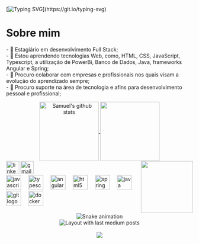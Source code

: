 
[![Typing SVG](https://readme-typing-svg.demolab.com?font=Fira+Code&pause=1000&width=435&lines=Ol%C3%A1!+Meu+nome+%C3%A9+Samuel;Bem+Vindo+ao+meu+GitHub.+Aproveite!)](https://git.io/typing-svg)
# Sobre mim
<p align="left"> - 🔭 Estagiário em desenvolvimento Full Stack;<br>- 🌱 Estou aprendendo tecnologias Web, como, HTML, CSS, JavaScript, Typescript, a utilização de PowerBi, Banco de Dados, Java, frameworks Angular e Spring;<br>- 👯 Procuro colaborar com empresas e profissionais nos quais visam a evolução do aprendizado sempre;<br>- 🤔 Procuro suporte na área de tecnologia e afins para desenvolvimento pessoal e profissional;</p>
<div align="center">
<div align="center">
 <a href="#">
  <img height="160em" align="center" src="https://github-readme-stats.vercel.app/api?username=SamuelPDS&show_icons=true&theme=dark&border=true" alt="Samuel's github stats"/>
 </a> 
 <a href="#">
   <img height="160em" align="center" src="https://github-readme-stats.vercel.app/api/top-langs/?username=SamuelPDS&layout=compact&theme=dark&border=true"/>
 </a> 
</div>
<img align="right" height="140" src="https://tenor.com/view/e-gif-10731664124636879314.gif"  />
<div align="left">
  <img src="https://img.shields.io/static/v1?message=LinkedIn&logo=linkedin&label=&color=0077B5&logoColor=white&labelColor=&style=for-the-badge" height="35" alt="linkedin logo"  />
  <img src="https://img.shields.io/static/v1?message=Gmail&logo=gmail&label=&color=D14836&logoColor=white&labelColor=&style=for-the-badge" height="35" alt="gmail logo"  />
</div>
<div align="left">
  <img src="https://cdn.jsdelivr.net/gh/devicons/devicon/icons/javascript/javascript-original.svg" height="40" alt="javascript logo"  />
  <img width="12" />
  <img src="https://cdn.jsdelivr.net/gh/devicons/devicon/icons/typescript/typescript-original.svg" height="40" alt="typescript logo"  />
  <img width="12" />
  <img src="https://cdn.jsdelivr.net/gh/devicons/devicon/icons/angularjs/angularjs-original.svg" height="40" alt="angularjs logo"  />
  <img width="12" />
  <img src="https://cdn.jsdelivr.net/gh/devicons/devicon/icons/html5/html5-original.svg" height="40" alt="html5 logo"  />
  <img width="12" />
  <img src="https://cdn.jsdelivr.net/gh/devicons/devicon/icons/spring/spring-original.svg" height="40" alt="spring logo"  />
  <img width="12" />
  <img src="https://cdn.jsdelivr.net/gh/devicons/devicon/icons/java/java-original.svg" height="40" alt="java logo"  />
  <img width="12" />
  <img src="https://cdn.jsdelivr.net/gh/devicons/devicon/icons/git/git-original.svg" height="40" alt="git logo"  />
  <img width="12" />
  <img src="https://cdn.jsdelivr.net/gh/devicons/devicon/icons/docker/docker-original.svg" height="40" alt="docker logo"  />
</div>
<br clear="both">
<img src="https://raw.githubusercontent.com/SamuelPDS/SamuelPDS/output/snake.svg" alt="Snake animation" />
<div align="center">
  <img src="https://github-read-medium-git-main.pahlevikun.vercel.app/latest?limit=2&username=SamuelPDS&theme=cobalt" alt="Layout with last medium posts"  />
</div>
<br clear="both">
<div align="center">
  <img src="https://visitor-badge.laobi.icu/badge?page_id=SamuelPDS.SamuelPDS&"  />
</div>

